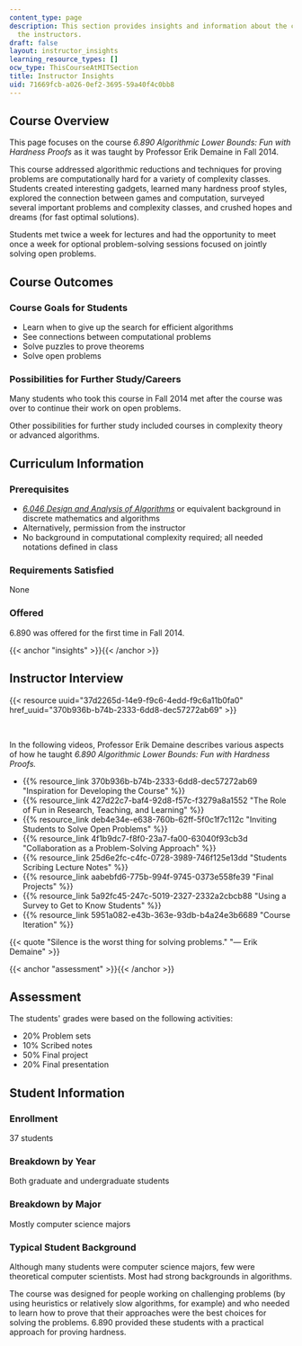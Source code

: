 ```yaml
---
content_type: page
description: This section provides insights and information about the course from
  the instructors.
draft: false
layout: instructor_insights
learning_resource_types: []
ocw_type: ThisCourseAtMITSection
title: Instructor Insights
uid: 71669fcb-a026-0ef2-3695-59a40f4c0bb8
---
```

## Course Overview

This page focuses on the course *6.890 Algorithmic Lower Bounds: Fun with Hardness Proofs* as it was taught by Professor Erik Demaine in Fall 2014.

This course addressed algorithmic reductions and techniques for proving problems are computationally hard for a variety of complexity classes. Students created interesting gadgets, learned many hardness proof styles, explored the connection between games and computation, surveyed several important problems and complexity classes, and crushed hopes and dreams (for fast optimal solutions).

Students met twice a week for lectures and had the opportunity to meet once a week for optional problem-solving sessions focused on jointly solving open problems.

## Course Outcomes

### Course Goals for Students

- Learn when to give up the search for efficient algorithms
- See connections between computational problems
- Solve puzzles to prove theorems
- Solve open problems

### Possibilities for Further Study/Careers

Many students who took this course in Fall 2014 met after the course was over to continue their work on open problems.

Other possibilities for further study included courses in complexity theory or advanced algorithms.

## Curriculum Information

### Prerequisites

- [*6.046 Design and Analysis of Algorithms*](/courses/6-046j-design-and-analysis-of-algorithms-spring-2015) or equivalent background in discrete mathematics and algorithms
- Alternatively, permission from the instructor
- No background in computational complexity required; all needed notations defined in class

### Requirements Satisfied

None

### Offered

6.890 was offered for the first time in Fall 2014.

{{< anchor "insights" >}}{{< /anchor >}}

## Instructor Interview

{{< resource uuid="37d2265d-14e9-f9c6-4edd-f9c6a11b0fa0" href_uuid="370b936b-b74b-2333-6dd8-dec57272ab69" >}}

 

In the following videos, Professor Erik Demaine describes various aspects of how he taught *6.890 Algorithmic Lower Bounds: Fun with Hardness Proofs.*

- {{% resource_link 370b936b-b74b-2333-6dd8-dec57272ab69 "Inspiration for Developing the Course" %}}
- {{% resource_link 427d22c7-baf4-92d8-f57c-f3279a8a1552 "The Role of Fun in Research, Teaching, and Learning" %}}
- {{% resource_link deb4e34e-e638-760b-62ff-5f0c1f7c112c "Inviting Students to Solve Open Problems" %}}
- {{% resource_link 4f1b9dc7-f8f0-23a7-fa00-63040f93cb3d "Collaboration as a Problem-Solving Approach" %}}
- {{% resource_link 25d6e2fc-c4fc-0728-3989-746f125e13dd "Students Scribing Lecture Notes" %}}
- {{% resource_link aabebfd6-775b-994f-9745-0373e558fe39 "Final Projects" %}}
- {{% resource_link 5a92fc45-247c-5019-2327-2332a2cbcb88 "Using a Survey to Get to Know Students" %}}
- {{% resource_link 5951a082-e43b-363e-93db-b4a24e3b6689 "Course Iteration" %}}

{{< quote "Silence is the worst thing for solving problems." "— Erik Demaine" >}}

{{< anchor "assessment" >}}{{< /anchor >}}

## Assessment

The students' grades were based on the following activities:

- 20% Problem sets
- 10% Scribed notes
- 50% Final project
- 20% Final presentation

## Student Information

### Enrollment

37 students

### Breakdown by Year

Both graduate and undergraduate students

### Breakdown by Major

Mostly computer science majors

### Typical Student Background

Although many students were computer science majors, few were theoretical computer scientists. Most had strong backgrounds in algorithms.

The course was designed for people working on challenging problems (by using heuristics or relatively slow algorithms, for example) and who needed to learn how to prove that their approaches were the best choices for solving the problems. 6.890 provided these students with a practical approach for proving hardness.